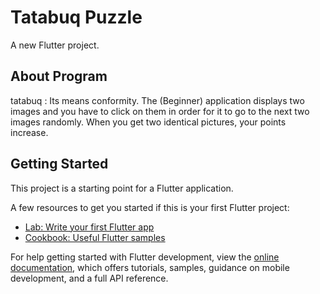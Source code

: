 # Tatabuq Puzzle

A new Flutter project.
## About Program
tatabuq : Its means conformity.
The (Beginner) application displays two images and you have to click on them in order for it to go to the next two images randomly.
When you get two identical pictures, your points increase.

## Getting Started

This project is a starting point for a Flutter application.

A few resources to get you started if this is your first Flutter project:

- [Lab: Write your first Flutter app](https://docs.flutter.dev/get-started/codelab)
- [Cookbook: Useful Flutter samples](https://docs.flutter.dev/cookbook)

For help getting started with Flutter development, view the
[online documentation](https://docs.flutter.dev/), which offers tutorials,
samples, guidance on mobile development, and a full API reference.
